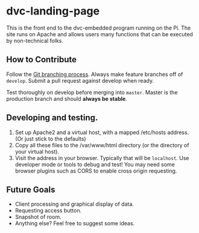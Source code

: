 # dvc-landing-page
This is the front end to the dvc-embedded program running on the Pi. The site runs on Apache and allows users many functions that can be executed by non-technical folks.

How to Contribute
---
Follow the [Git branching process](http://nvie.com/posts/a-successful-git-branching-model/).
Always make feature branches off of `develop`. Submit a pull request against develop when ready.

Test thoroughly on develop before merging into `master`. Master is the production branch and should **always be stable**.

Developing and testing.
---
1. Set up Apache2 and a virtual host, with a mapped /etc/hosts address. (Or just stick to the defaults)
2. Copy all these files to the /var/www/html directory (or the directory of your virtual host).
3. Visit the address in your browser. Typically that will be `localhost`. Use developer mode or tools to debug and test! You may need some browser plugins such as CORS to enable cross origin requesting.

Future Goals
---
- Client processing and graphical display of data.
- Requesting access button.
- Snapshot of room.
- Anything else? Feel free to suggest some ideas.
